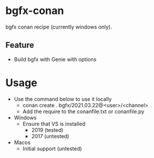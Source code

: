 # bgfx-conan

bgfx conan recipe (currently windows only).

## Feature
- Build bgfx with Genie with options

# Usage
- Use the command below to use it locally
  - conan create . bgfx/2021.03.22@\<user\>/\<channel\>
  - Add the require to the conanfile.txt or conanfile.py
- Windows
  - Ensure that VS is installed
    - 2019 (tested)
    - 2017 (untested)
- Macos
  - Initial support (untested)
